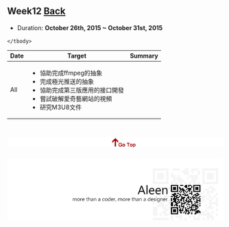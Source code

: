 ## Week12	[Back](./../summary.md)

* Duration: **October 26th, 2015 ~ October 31st, 2015**

<table>
	<thead>
		<th scope="col">Date</th>
		<th scope="col">Target</th>
		<th scope="col">Summary</th>
	</thead>
	<tbody>
		<tr>
			<td>All</td>
			<td>
				<ul>
					<li>協助完成ffmpeg的抽象</li>
					<li>完成極光推送的抽象</li>
					<li>協助完成第三版應用的接口開發</li>
					<li>嘗試破解愛奇藝網站的視頻</li>
					<li>研究M3U8文件</li>
				</ul>
			</td>
			<td>
				<ul>
				</ul>
			</td>
		</tr>
	
	</tbody>
</table>


<a href="#" style="left:200px;"><img src="./../../pic/gotop.png"></a>
=====
<a href="http://aleen42.github.io/" target="_blank" ><img src="./../../pic/tail.gif"></a>
